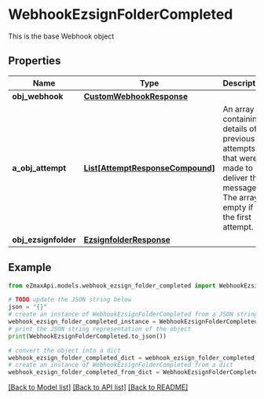 # WebhookEzsignFolderCompleted

This is the base Webhook object

## Properties

Name | Type | Description | Notes
------------ | ------------- | ------------- | -------------
**obj_webhook** | [**CustomWebhookResponse**](CustomWebhookResponse.md) |  | 
**a_obj_attempt** | [**List[AttemptResponseCompound]**](AttemptResponse.md) | An array containing details of previous attempts that were made to deliver the message. The array is empty if it&#39;s the first attempt. | 
**obj_ezsignfolder** | [**EzsignfolderResponse**](EzsignfolderResponse.md) |  | 

## Example

```python
from eZmaxApi.models.webhook_ezsign_folder_completed import WebhookEzsignFolderCompleted

# TODO update the JSON string below
json = "{}"
# create an instance of WebhookEzsignFolderCompleted from a JSON string
webhook_ezsign_folder_completed_instance = WebhookEzsignFolderCompleted.from_json(json)
# print the JSON string representation of the object
print(WebhookEzsignFolderCompleted.to_json())

# convert the object into a dict
webhook_ezsign_folder_completed_dict = webhook_ezsign_folder_completed_instance.to_dict()
# create an instance of WebhookEzsignFolderCompleted from a dict
webhook_ezsign_folder_completed_from_dict = WebhookEzsignFolderCompleted.from_dict(webhook_ezsign_folder_completed_dict)
```
[[Back to Model list]](../README.md#documentation-for-models) [[Back to API list]](../README.md#documentation-for-api-endpoints) [[Back to README]](../README.md)


